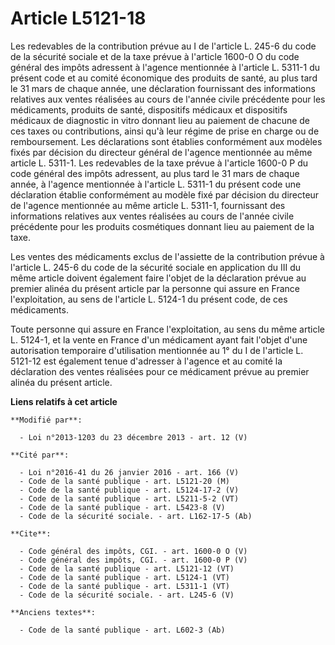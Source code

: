# Article L5121-18

Les redevables de la contribution prévue au I de l'article L. 245-6 du code de la sécurité sociale et de la taxe prévue à
l'article 1600-0 O du code général des impôts adressent à l'agence mentionnée à l'article L. 5311-1 du présent code et au
comité économique des produits de santé, au plus tard le 31 mars de chaque année, une déclaration fournissant des
informations relatives aux ventes réalisées au cours de l'année civile précédente pour les médicaments, produits de santé,
dispositifs médicaux et dispositifs médicaux de diagnostic in vitro donnant lieu au paiement de chacune de ces taxes ou
contributions, ainsi qu'à leur régime de prise en charge ou de remboursement. Les déclarations sont établies conformément aux
modèles fixés par décision du directeur général de l'agence mentionnée au même article L. 5311-1. Les redevables de la taxe
prévue à l'article 1600-0 P du code général des impôts adressent, au plus tard le 31 mars de chaque année, à l'agence
mentionnée à l'article L. 5311-1 du présent code une déclaration établie conformément au modèle fixé par décision du
directeur de l'agence mentionnée au même article L. 5311-1, fournissant des informations relatives aux ventes réalisées au
cours de l'année civile précédente pour les produits cosmétiques donnant lieu au paiement de la taxe. 

Les ventes des médicaments exclus de l'assiette de la contribution prévue à l'article L. 245-6 du code de la sécurité sociale
en application du III du même article doivent également faire l'objet de la déclaration prévue au premier alinéa du présent
article par la personne qui assure en France l'exploitation, au sens de l'article L. 5124-1 du présent code, de ces
médicaments. 

Toute personne qui assure en France l'exploitation, au sens du même article L. 5124-1, et la vente en France d'un médicament
ayant fait l'objet d'une autorisation temporaire d'utilisation mentionnée au 1° du I de l'article L. 5121-12 est également
tenue d'adresser à l'agence et au comité la déclaration des ventes réalisées pour ce médicament prévue au premier alinéa du
présent article.

**Liens relatifs à cet article**

	**Modifié par**:

	  - Loi n°2013-1203 du 23 décembre 2013 - art. 12 (V)

	**Cité par**:

	  - Loi n°2016-41 du 26 janvier 2016 - art. 166 (V)
	  - Code de la santé publique - art. L5121-20 (M)
	  - Code de la santé publique - art. L5124-17-2 (V)
	  - Code de la santé publique - art. L5211-5-2 (VT)
	  - Code de la santé publique - art. L5423-8 (V)
	  - Code de la sécurité sociale. - art. L162-17-5 (Ab)

	**Cite**:

	  - Code général des impôts, CGI. - art. 1600-0 O (V)
	  - Code général des impôts, CGI. - art. 1600-0 P (V)
	  - Code de la santé publique - art. L5121-12 (VT)
	  - Code de la santé publique - art. L5124-1 (VT)
	  - Code de la santé publique - art. L5311-1 (VT)
	  - Code de la sécurité sociale. - art. L245-6 (V)

	**Anciens textes**:

	  - Code de la santé publique - art. L602-3 (Ab)

